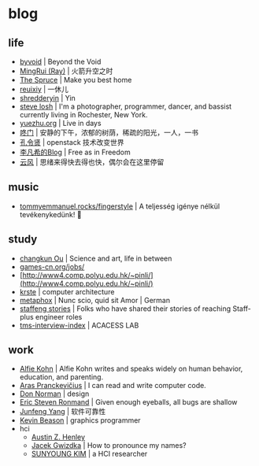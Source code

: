 # blog

## life

- [byvoid](https://www.byvoid.com/) | Beyond the Void
- [MingRui (Ray)](https://drustz.com/) | 火箭升空之时
- [The Spruce](https://www.thespruce.com/) | Make you best home
- [reuixiy](https://io-oi.me/life/) | 一休儿
- [shredderyin](https://docs.huihoo.com/homepage/shredderyin/index.html) | Yin
- [steve losh](https://stevelosh.com/) | I'm a photographer, programmer, dancer, and bassist currently living in Rochester, New York.
- [yuezhu.org](https://yuezhu.org/) | Live in days
- [咚门](http://www.dearzd.com/DBlog/) | 安静的下午，浓郁的树荫，稀疏的阳光，一人，一书
- [孔令贤](https://lingxiankong.github.io/index.html) | openstack 技术改变世界
- [李凡希的Blog](https://www.freemindworld.com/blog/) | Free as in Freedom
- [云风](https://blog.codingnow.com/) | 思绪来得快去得也快，偶尔会在这里停留

## music

- [tommyemmanuel.rocks/fingerstyle](https://tommyemmanuel.rocks/fingerstyle/) | A teljesség igénye nélkül tevékenykedünk! 🙂

## study

- [changkun Ou](https://changkun.us/) | Science and art, life in between
- [games-cn.org/jobs/](http://games-cn.org/jobs/)
- [http://www4.comp.polyu.edu.hk/~pinli/](http://www4.comp.polyu.edu.hk/~pinli/)
- [krste](https://people.eecs.berkeley.edu/~krste/) | computer architecture
- [metaphox](http://blog.metaphox.com/) | Nunc scio, quid sit Amor | German
- [staffeng stories](https://staffeng.com/stories) | Folks who have shared their stories of reaching Staff-plus engineer roles
- [tms-interview-index](https://blogcn.acacess.com/tms-interview-index) | ACACESS LAB

## work

- [Alfie Kohn](https://www.alfiekohn.org/) | Alfie Kohn writes and speaks widely on human behavior, education, and parenting.
- [Aras Pranckevičius](http://aras-p.info/) | I can read and write computer code.
- [Don Norman](https://jnd.org/about/) | design
- [Eric Steven Ronmand](http://www.catb.org/esr/) | Given enough eyeballs, all bugs are shallow
- [Junfeng Yang](http://www.cs.columbia.edu/~junfeng/) | 软件可靠性
- [Kevin Beason](http://kevinbeason.com/) | graphics programmer
- hci
  - [Austin Z. Henley](http://web.eecs.utk.edu/~azh/)
  - [Jacek Gwizdka](https://jacekg.ischool.utexas.edu/) |  How to pronounce my names?
  - [SUNYOUNG KIM](http://www.sunyoungkim.org/) | a HCI researcher

